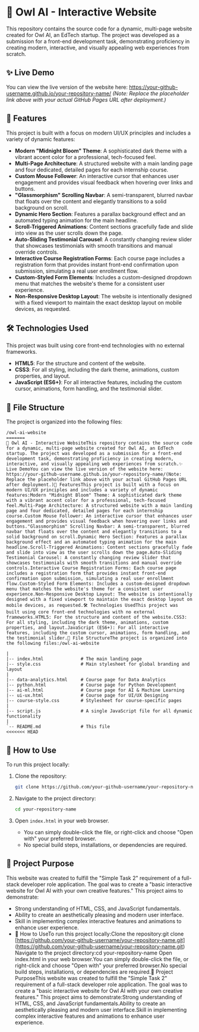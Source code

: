 # 🦉 Owl AI - Interactive Website

This repository contains the source code for a dynamic, multi-page website created for Owl AI, an EdTech startup. The project was developed as a submission for a front-end development task, demonstrating proficiency in creating modern, interactive, and visually appealing web experiences from scratch.

## ✨ Live Demo

You can view the live version of the website here: https://your-github-username.github.io/your-repository-name/
*(Note: Replace the placeholder link above with your actual GitHub Pages URL after deployment.)*

## 🚀 Features

This project is built with a focus on modern UI/UX principles and includes a variety of dynamic features:

- **Modern "Midnight Bloom" Theme**: A sophisticated dark theme with a vibrant accent color for a professional, tech-focused feel.
- **Multi-Page Architecture**: A structured website with a main landing page and four dedicated, detailed pages for each internship course.
- **Custom Mouse Follower**: An interactive cursor that enhances user engagement and provides visual feedback when hovering over links and buttons.
- **"Glassmorphism" Scrolling Navbar**: A semi-transparent, blurred navbar that floats over the content and elegantly transitions to a solid background on scroll.
- **Dynamic Hero Section**: Features a parallax background effect and an automated typing animation for the main headline.
- **Scroll-Triggered Animations**: Content sections gracefully fade and slide into view as the user scrolls down the page.
- **Auto-Sliding Testimonial Carousel**: A constantly changing review slider that showcases testimonials with smooth transitions and manual override controls.
- **Interactive Course Registration Forms**: Each course page includes a registration form that provides instant front-end confirmation upon submission, simulating a real user enrollment flow.
- **Custom-Styled Form Elements**: Includes a custom-designed dropdown menu that matches the website's theme for a consistent user experience.
- **Non-Responsive Desktop Layout**: The website is intentionally designed with a fixed viewport to maintain the exact desktop layout on mobile devices, as requested.

## 🛠️ Technologies Used

This project was built using core front-end technologies with no external frameworks.

- **HTML5**: For the structure and content of the website.
- **CSS3**: For all styling, including the dark theme, animations, custom properties, and layout.
- **JavaScript (ES6+)**: For all interactive features, including the custom cursor, animations, form handling, and the testimonial slider.

## 📂 File Structure

The project is organized into the following files:

```
/owl-ai-website
=======
🦉 Owl AI - Interactive WebsiteThis repository contains the source code for a dynamic, multi-page website created for Owl AI, an EdTech startup. The project was developed as a submission for a front-end development task, demonstrating proficiency in creating modern, interactive, and visually appealing web experiences from scratch.✨ Live DemoYou can view the live version of the website here: https://your-github-username.github.io/your-repository-name/(Note: Replace the placeholder link above with your actual GitHub Pages URL after deployment.)🚀 FeaturesThis project is built with a focus on modern UI/UX principles and includes a variety of dynamic features:Modern "Midnight Bloom" Theme: A sophisticated dark theme with a vibrant accent color for a professional, tech-focused feel.Multi-Page Architecture: A structured website with a main landing page and four dedicated, detailed pages for each internship course.Custom Mouse Follower: An interactive cursor that enhances user engagement and provides visual feedback when hovering over links and buttons."Glassmorphism" Scrolling Navbar: A semi-transparent, blurred navbar that floats over the content and elegantly transitions to a solid background on scroll.Dynamic Hero Section: Features a parallax background effect and an automated typing animation for the main headline.Scroll-Triggered Animations: Content sections gracefully fade and slide into view as the user scrolls down the page.Auto-Sliding Testimonial Carousel: A constantly changing review slider that showcases testimonials with smooth transitions and manual override controls.Interactive Course Registration Forms: Each course page includes a registration form that provides instant front-end confirmation upon submission, simulating a real user enrollment flow.Custom-Styled Form Elements: Includes a custom-designed dropdown menu that matches the website's theme for a consistent user experience.Non-Responsive Desktop Layout: The website is intentionally designed with a fixed viewport to maintain the exact desktop layout on mobile devices, as requested.🛠️ Technologies UsedThis project was built using core front-end technologies with no external frameworks.HTML5: For the structure and content of the website.CSS3: For all styling, including the dark theme, animations, custom properties, and layout.JavaScript (ES6+): For all interactive features, including the custom cursor, animations, form handling, and the testimonial slider.📂 File StructureThe project is organized into the following files:/owl-ai-website

|
|-- index.html              # The main landing page
|-- style.css               # Main stylesheet for global branding and layout
|
|-- data-analytics.html     # Course page for Data Analytics
|-- python.html             # Course page for Python Development
|-- ai-ml.html              # Course page for AI & Machine Learning
|-- ui-ux.html              # Course page for UI/UX Designing
|-- course-style.css        # Stylesheet for course-specific pages
|
|-- script.js               # A single JavaScript file for all dynamic functionality
|
`-- README.md               # This file
<<<<<<< HEAD
```

## 📖 How to Use

To run this project locally:

1. Clone the repository:
   ```bash
   git clone https://github.com/your-github-username/your-repository-name.git
   ```

2. Navigate to the project directory:
   ```bash
   cd your-repository-name
   ```

3. Open `index.html` in your web browser.
   - You can simply double-click the file, or right-click and choose "Open with" your preferred browser.
   - No special build steps, installations, or dependencies are required.

## 🎯 Project Purpose

This website was created to fulfill the "Simple Task 2" requirement of a full-stack developer role application. The goal was to create a "basic interactive website for Owl AI with your own creative features." This project aims to demonstrate:

- Strong understanding of HTML, CSS, and JavaScript fundamentals.
- Ability to create an aesthetically pleasing and modern user interface.
- Skill in implementing complex interactive features and animations to enhance user experience.
- 📖 How to UseTo run this project locally:Clone the repository:git clone [https://github.com/your-github-username/your-repository-name.git]
(https://github.com/your-github-username/your-repository-name.git)
Navigate to the project directory:cd your-repository-name
Open index.html in your web browser.You can simply double-click the file, or right-click and choose "Open with" your preferred browser.No special build steps, installations, or dependencies are required.🎯 Project PurposeThis website was created to fulfill the "Simple Task 2" requirement of a full-stack developer role application. The goal was to create a "basic interactive website for Owl AI with your own creative features." This project aims to demonstrate:Strong understanding of HTML, CSS, and JavaScript fundamentals.Ability to create an aesthetically pleasing and modern user interface.Skill in implementing complex interactive features and animations to enhance user experience.

